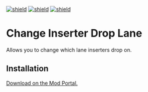 [![shield](https://img.shields.io/badge/Ko--fi-Donate%20-hotpink?logo=kofi&logoColor=white)](https://ko-fi.com/raiguard)
[![shield](https://img.shields.io/badge/Crowdin-Translate-brightgreen)](https://crowdin.com/project/raiguards-factorio-mods)
[![shield](https://img.shields.io/badge/dynamic/json?color=orange&label=Factorio&query=downloads_count&suffix=%20downloads&url=https%3A%2F%2Fmods.factorio.com%2Fapi%2Fmods%2FChangeInserterDropLane)](https://mods.factorio.com/mod/ChangeInserterDropLane)

# Change Inserter Drop Lane

Allows you to change which lane inserters drop on.

## Installation

[Download on the Mod Portal.](https://mods.factorio.com/mod/ChangeInserterDropLane)
